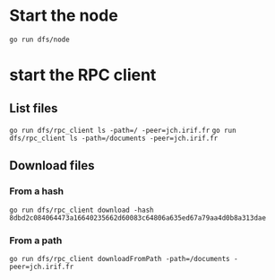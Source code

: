 # Start the node
```go run dfs/node```

# start the RPC client

## List files
```go run dfs/rpc_client ls -path=/ -peer=jch.irif.fr```
```go run dfs/rpc_client ls -path=/documents -peer=jch.irif.fr```

## Download files
### From a hash
```go run dfs/rpc_client download -hash 8dbd2c084064473a16640235662d60083c64806a635ed67a79aa4d0b8a313dae```
### From a path
```go run dfs/rpc_client downloadFromPath -path=/documents -peer=jch.irif.fr```